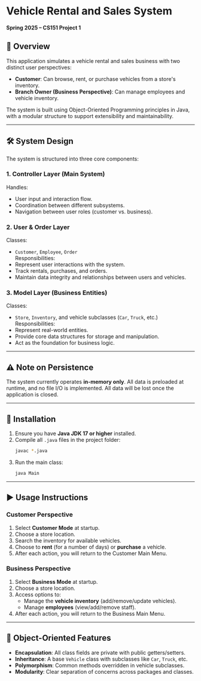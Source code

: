 # Vehicle Rental and Sales System  
**Spring 2025 – CS151 Project 1**

## 📌 Overview
This application simulates a vehicle rental and sales business with two distinct user perspectives:  
- **Customer**: Can browse, rent, or purchase vehicles from a store's inventory.  
- **Branch Owner (Business Perspective)**: Can manage employees and vehicle inventory.

The system is built using Object-Oriented Programming principles in Java, with a modular structure to support extensibility and maintainability.

---

## 🛠️ System Design

The system is structured into three core components:

### 1. **Controller Layer (Main System)**
Handles:
- User input and interaction flow.
- Coordination between different subsystems.
- Navigation between user roles (customer vs. business).

### 2. **User & Order Layer**
Classes:
- `Customer`, `Employee`, `Order`  
Responsibilities:
- Represent user interactions with the system.
- Track rentals, purchases, and orders.
- Maintain data integrity and relationships between users and vehicles.

### 3. **Model Layer (Business Entities)**
Classes:
- `Store`, `Inventory`, and vehicle subclasses (`Car`, `Truck`, etc.)
Responsibilities:
- Represent real-world entities.
- Provide core data structures for storage and manipulation.
- Act as the foundation for business logic.

---

## ⚠️ Note on Persistence

The system currently operates **in-memory only**. All data is preloaded at runtime, and no file I/O is implemented. All data will be lost once the application is closed.

---

## 🧰 Installation

1. Ensure you have **Java JDK 17 or higher** installed.  
2. Compile all `.java` files in the project folder:
   ```bash
   javac *.java
   ```
3. Run the main class:
   ```bash
   java Main
   ```

---

## ▶️ Usage Instructions

### Customer Perspective
1. Select **Customer Mode** at startup.
2. Choose a store location.
3. Search the inventory for available vehicles.
4. Choose to **rent** (for a number of days) or **purchase** a vehicle.
5. After each action, you will return to the Customer Main Menu.

### Business Perspective
1. Select **Business Mode** at startup.
2. Choose a store location.
3. Access options to:
   - Manage the **vehicle inventory** (add/remove/update vehicles).
   - Manage **employees** (view/add/remove staff).
4. After each action, you will return to the Business Main Menu.

---

## 🧱 Object-Oriented Features

- **Encapsulation**: All class fields are private with public getters/setters.
- **Inheritance**: A base `Vehicle` class with subclasses like `Car`, `Truck`, etc.
- **Polymorphism**: Common methods overridden in vehicle subclasses.
- **Modularity**: Clear separation of concerns across packages and classes.


